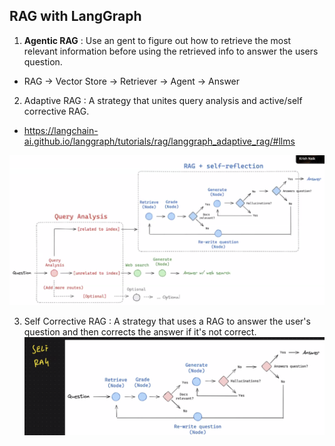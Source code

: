 ## RAG with LangGraph

1. **Agentic RAG** : Use an gent to figure out how  to retrieve the most relevant information before using the retrieved info to answer the users question. 

- RAG -> Vector Store -> Retriever -> Agent -> Answer


2. Adaptive RAG : A strategy that unites query analysis and active/self corrective RAG.

- https://langchain-ai.github.io/langgraph/tutorials/rag/langgraph_adaptive_rag/#llms

![Adaptive RAG](adaptive_rag.png)

3. Self Corrective RAG : A strategy that uses a RAG to answer the user's question and then corrects the answer if it's not correct.
![Self Corrective RAG](self_corrective_rag.png)
